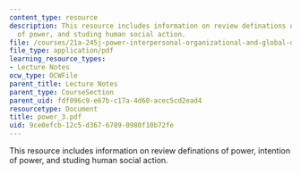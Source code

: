 ```yaml
---
content_type: resource
description: This resource includes information on review definations of power, intention
  of power, and studing human social action.
file: /courses/21a-245j-power-interpersonal-organizational-and-global-dimensions-fall-2005/9ce0efcb12c5d36767890980f10b72fe_power_3.pdf
file_type: application/pdf
learning_resource_types:
- Lecture Notes
ocw_type: OCWFile
parent_title: Lecture Notes
parent_type: CourseSection
parent_uid: fdf096c9-e67b-c17a-4d60-acec5cd2ead4
resourcetype: Document
title: power_3.pdf
uid: 9ce0efcb-12c5-d367-6789-0980f10b72fe
---
```

This resource includes information on review definations of power, intention of power, and studing human social action.


